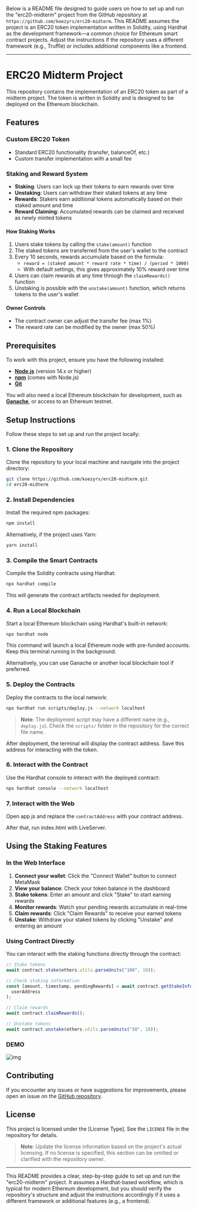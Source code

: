 Below is a README file designed to guide users on how to set up and run the "erc20-midterm" project from the GitHub repository at `https://github.com/koezyrs/erc20-midterm`. This README assumes the project is an ERC20 token implementation written in Solidity, using Hardhat as the development framework—a common choice for Ethereum smart contract projects. Adjust the instructions if the repository uses a different framework (e.g., Truffle) or includes additional components like a frontend.

---

# ERC20 Midterm Project

This repository contains the implementation of an ERC20 token as part of a midterm project. The token is written in Solidity and is designed to be deployed on the Ethereum blockchain.

## Features

### Custom ERC20 Token

- Standard ERC20 functionality (transfer, balanceOf, etc.)
- Custom transfer implementation with a small fee

### Staking and Reward System

- **Staking**: Users can lock up their tokens to earn rewards over time
- **Unstaking**: Users can withdraw their staked tokens at any time
- **Rewards**: Stakers earn additional tokens automatically based on their staked amount and time
- **Reward Claiming**: Accumulated rewards can be claimed and received as newly minted tokens

#### How Staking Works

1. Users stake tokens by calling the `stake(amount)` function
2. The staked tokens are transferred from the user's wallet to the contract
3. Every 10 seconds, rewards accumulate based on the formula:
   - `reward = (staked amount * reward rate * time) / (period * 1000)`
   - With default settings, this gives approximately 10% reward over time
4. Users can claim rewards at any time through the `claimRewards()` function
5. Unstaking is possible with the `unstake(amount)` function, which returns tokens to the user's wallet

#### Owner Controls

- The contract owner can adjust the transfer fee (max 1%)
- The reward rate can be modified by the owner (max 50%)

## Prerequisites

To work with this project, ensure you have the following installed:

- **[Node.js](https://nodejs.org/)** (version 14.x or higher)
- **[npm](https://www.npmjs.com/)** (comes with Node.js)
- **[Git](https://git-scm.com/)**

You will also need a local Ethereum blockchain for development, such as **[Ganache](https://www.trufflesuite.com/ganache)**, or access to an Ethereum testnet.

## Setup Instructions

Follow these steps to set up and run the project locally:

### 1. Clone the Repository

Clone the repository to your local machine and navigate into the project directory:

```bash
git clone https://github.com/koezyrs/erc20-midterm.git
cd erc20-midterm
```

### 2. Install Dependencies

Install the required npm packages:

```bash
npm install
```

Alternatively, if the project uses Yarn:

```bash
yarn install
```

### 3. Compile the Smart Contracts

Compile the Solidity contracts using Hardhat:

```bash
npx hardhat compile
```

This will generate the contract artifacts needed for deployment.

### 4. Run a Local Blockchain

Start a local Ethereum blockchain using Hardhat's built-in network:

```bash
npx hardhat node
```

This command will launch a local Ethereum node with pre-funded accounts. Keep this terminal running in the background.

Alternatively, you can use Ganache or another local blockchain tool if preferred.

### 5. Deploy the Contracts

Deploy the contracts to the local network:

```bash
npx hardhat run scripts/deploy.js --network localhost
```

> **Note**: The deployment script may have a different name (e.g., `deploy.js`). Check the `scripts/` folder in the repository for the correct file name.

After deployment, the terminal will display the contract address. Save this address for interacting with the token.

### 6. Interact with the Contract

Use the Hardhat console to interact with the deployed contract:

```bash
npx hardhat console --network localhost
```

### 7. Interact with the Web

Open app.js and replace the `contractAddress` with your contract address.

After that, run index.html with LiveServer.

## Using the Staking Features

### In the Web Interface

1. **Connect your wallet**: Click the "Connect Wallet" button to connect MetaMask
2. **View your balance**: Check your token balance in the dashboard
3. **Stake tokens**: Enter an amount and click "Stake" to start earning rewards
4. **Monitor rewards**: Watch your pending rewards accumulate in real-time
5. **Claim rewards**: Click "Claim Rewards" to receive your earned tokens
6. **Unstake**: Withdraw your staked tokens by clicking "Unstake" and entering an amount

### Using Contract Directly

You can interact with the staking functions directly through the contract:

```javascript
// Stake tokens
await contract.stake(ethers.utils.parseUnits("100", 18));

// Check staking information
const [amount, timestamp, pendingRewards] = await contract.getStakeInfo(
  userAddress
);

// Claim rewards
await contract.claimRewards();

// Unstake tokens
await contract.unstake(ethers.utils.parseUnits("50", 18));
```

### DEMO

![img](https://i.imgur.com/qWsp06q.png)

## Contributing

If you encounter any issues or have suggestions for improvements, please open an issue on the [GitHub repository](https://github.com/koezyrs/erc20-midterm).

## License

This project is licensed under the [License Type]. See the `LICENSE` file in the repository for details.

> **Note**: Update the license information based on the project's actual licensing. If no license is specified, this section can be omitted or clarified with the repository owner.

---

This README provides a clear, step-by-step guide to set up and run the "erc20-midterm" project. It assumes a Hardhat-based workflow, which is typical for modern Ethereum development, but you should verify the repository's structure and adjust the instructions accordingly if it uses a different framework or additional features (e.g., a frontend).
